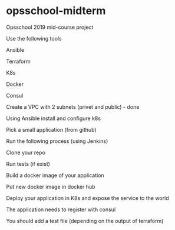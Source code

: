 # opsschool-midterm
Opsschool 2019 mid-course project


Use the following tools

Ansible

Terraform

K8s

Docker 

Consul







Create a VPC with 2 subnets (privet and public) - done

Using Ansible install and configure k8s

Pick a small application (from github) 

Run the following process (using Jenkins)

Clone your repo

Run tests (if exist)

Build a docker image of your application

Put new docker image in docker hub

Deploy your application in K8s and expose the service to the world

The application needs to register with consul 


You should add a test file (depending on the output of terraform)
